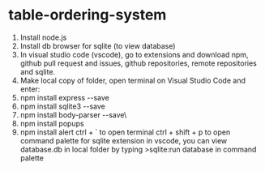 # table-ordering-system

1. Install node.js
2. Install db browser for sqlite (to view database)
3. In visual studio code (vscode), go to extensions and download npm, github pull request and issues, github repositories, remote repositories and sqlite.
4. Make local copy of folder, open terminal on Visual Studio Code and enter:
5. npm install express --save
6. npm install sqlite3 --save
7. npm install body-parser --save\
8. npm install popups
9. npm install alert
ctrl +  ` to open terminal
ctrl + shift + p to open command palette 
for sqlite extension in vscode, you can view database.db in local folder by typing >sqlite:run database in command palette

